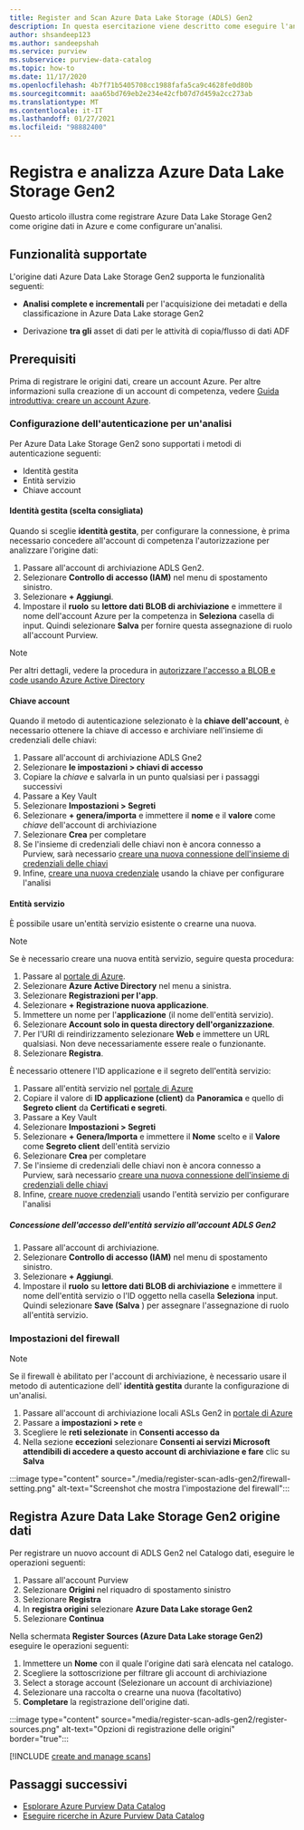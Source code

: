 ```yaml
---
title: Register and Scan Azure Data Lake Storage (ADLS) Gen2
description: In questa esercitazione viene descritto come eseguire l'analisi Azure Data Lake Storage Gen2.
author: shsandeep123
ms.author: sandeepshah
ms.service: purview
ms.subservice: purview-data-catalog
ms.topic: how-to
ms.date: 11/17/2020
ms.openlocfilehash: 4b7f71b5405708cc1988fafa5ca9c4628fe0d80b
ms.sourcegitcommit: aaa65bd769eb2e234e42cfb07d7d459a2cc273ab
ms.translationtype: MT
ms.contentlocale: it-IT
ms.lasthandoff: 01/27/2021
ms.locfileid: "98882400"
---
```

# <a name="register-and-scan-azure-data-lake-storage-gen2"></a>Registra e analizza Azure Data Lake Storage Gen2

Questo articolo illustra come registrare Azure Data Lake Storage Gen2 come origine dati in Azure e come configurare un'analisi.

## <a name="supported-capabilities"></a>Funzionalità supportate

L'origine dati Azure Data Lake Storage Gen2 supporta le funzionalità seguenti:

- **Analisi complete e incrementali** per l'acquisizione dei metadati e della classificazione in Azure Data Lake storage Gen2

- Derivazione **tra gli** asset di dati per le attività di copia/flusso di dati ADF

## <a name="prerequisites"></a>Prerequisiti

Prima di registrare le origini dati, creare un account Azure. Per altre informazioni sulla creazione di un account di competenza, vedere [Guida introduttiva: creare un account Azure](create-catalog-portal.md).

### <a name="setting-up-authentication-for-a-scan"></a>Configurazione dell'autenticazione per un'analisi

Per Azure Data Lake Storage Gen2 sono supportati i metodi di autenticazione seguenti:

- Identità gestita
- Entità servizio
- Chiave account

#### <a name="managed-identity-recommended"></a>Identità gestita (scelta consigliata)

Quando si sceglie **identità gestita**, per configurare la connessione, è prima necessario concedere all'account di competenza l'autorizzazione per analizzare l'origine dati:

1. Passare all'account di archiviazione ADLS Gen2.
1. Selezionare **Controllo di accesso (IAM)** nel menu di spostamento sinistro. 
1. Selezionare **+ Aggiungi**.
1. Impostare il **ruolo** su **lettore dati BLOB di archiviazione** e immettere il nome dell'account Azure per la competenza in **Seleziona** casella di input. Quindi selezionare **Salva** per fornire questa assegnazione di ruolo all'account Purview.

> [!Note]
> Per altri dettagli, vedere la procedura in [autorizzare l'accesso a BLOB e code usando Azure Active Directory](../storage/common/storage-auth-aad.md)

#### <a name="account-key"></a>Chiave account

Quando il metodo di autenticazione selezionato è la **chiave dell'account**, è necessario ottenere la chiave di accesso e archiviare nell'insieme di credenziali delle chiavi:

1. Passare all'account di archiviazione ADLS Gne2
1. Selezionare **le impostazioni > chiavi di accesso**
1. Copiare la *chiave* e salvarla in un punto qualsiasi per i passaggi successivi
1. Passare a Key Vault
1. Selezionare **Impostazioni > Segreti**
1. Selezionare **+ genera/importa** e immettere il **nome** e il **valore** come *chiave* dell'account di archiviazione
1. Selezionare **Crea** per completare
1. Se l'insieme di credenziali delle chiavi non è ancora connesso a Purview, sarà necessario [creare una nuova connessione dell'insieme di credenziali delle chiavi](manage-credentials.md#create-azure-key-vaults-connections-in-your-azure-purview-account)
1. Infine, [creare una nuova credenziale](manage-credentials.md#create-a-new-credential) usando la chiave per configurare l'analisi

#### <a name="service-principal"></a>Entità servizio

È possibile usare un'entità servizio esistente o crearne una nuova. 

> [!Note]
> Se è necessario creare una nuova entità servizio, seguire questa procedura:
> 1. Passare al [portale di Azure](https://portal.azure.com).
> 1. Selezionare **Azure Active Directory** nel menu a sinistra.
> 1. Selezionare **Registrazioni per l'app**.
> 1. Selezionare **+ Registrazione nuova applicazione**.
> 1. Immettere un nome per l'**applicazione** (il nome dell'entità servizio).
> 1. Selezionare **Account solo in questa directory dell'organizzazione**.
> 1. Per l'URI di reindirizzamento selezionare **Web** e immettere un URL qualsiasi. Non deve necessariamente essere reale o funzionante.
> 1. Selezionare **Registra**.

È necessario ottenere l'ID applicazione e il segreto dell'entità servizio:

1. Passare all'entità servizio nel [portale di Azure](https://portal.azure.com)
1. Copiare il valore di **ID applicazione (client)** da **Panoramica** e quello di **Segreto client** da **Certificati e segreti**.
1. Passare a Key Vault
1. Selezionare **Impostazioni > Segreti**
1. Selezionare **+ Genera/Importa** e immettere il **Nome** scelto e il **Valore** come **Segreto client** dell'entità servizio
1. Selezionare **Crea** per completare
1. Se l'insieme di credenziali delle chiavi non è ancora connesso a Purview, sarà necessario [creare una nuova connessione dell'insieme di credenziali delle chiavi](manage-credentials.md#create-azure-key-vaults-connections-in-your-azure-purview-account)
1. Infine, [creare nuove credenziali](manage-credentials.md#create-a-new-credential) usando l'entità servizio per configurare l'analisi

##### <a name="granting-the-service-principal-access-to-your-adls-gen2-account"></a>Concessione dell'accesso dell'entità servizio all'account ADLS Gen2

1. Passare all'account di archiviazione.
1. Selezionare **Controllo di accesso (IAM)** nel menu di spostamento sinistro. 
1. Selezionare **+ Aggiungi**.
1. Impostare il **ruolo** su **lettore dati BLOB di archiviazione** e immettere il nome dell'entità servizio o l'ID oggetto nella casella **Seleziona** input. Quindi selezionare **Save (Salva** ) per assegnare l'assegnazione di ruolo all'entità servizio.
### <a name="firewall-settings"></a>Impostazioni del firewall

> [!NOTE]
> Se il firewall è abilitato per l'account di archiviazione, è necessario usare il metodo di autenticazione dell' **identità gestita** durante la configurazione di un'analisi.

1. Passare all'account di archiviazione locali ASLs Gen2 in [portale di Azure](https://portal.azure.com)
1. Passare a **impostazioni > rete** e
1. Scegliere le **reti selezionate** in **Consenti accesso da**
1. Nella sezione **eccezioni** selezionare **Consenti ai servizi Microsoft attendibili di accedere a questo account di archiviazione e fare** clic su **Salva**

:::image type="content" source="./media/register-scan-adls-gen2/firewall-setting.png" alt-text="Screenshot che mostra l'impostazione del firewall":::

## <a name="register-azure-data-lake-storage-gen2-data-source"></a>Registra Azure Data Lake Storage Gen2 origine dati

Per registrare un nuovo account di ADLS Gen2 nel Catalogo dati, eseguire le operazioni seguenti:

1. Passare all'account Purview
2. Selezionare **Origini** nel riquadro di spostamento sinistro
3. Selezionare **Registra**
4. In **registra origini** selezionare **Azure Data Lake storage Gen2**
5. Selezionare **Continua**

Nella schermata **Register Sources (Azure Data Lake storage Gen2)** eseguire le operazioni seguenti:

1. Immettere un **Nome** con il quale l'origine dati sarà elencata nel catalogo.
2. Scegliere la sottoscrizione per filtrare gli account di archiviazione
3. Select a storage account (Selezionare un account di archiviazione)
4. Selezionare una raccolta o crearne una nuova (facoltativo)
5. **Completare** la registrazione dell'origine dati.

:::image type="content" source="media/register-scan-adls-gen2/register-sources.png" alt-text="Opzioni di registrazione delle origini" border="true":::

[!INCLUDE [create and manage scans](includes/manage-scans.md)]

## <a name="next-steps"></a>Passaggi successivi

- [Esplorare Azure Purview Data Catalog](how-to-browse-catalog.md)
- [Eseguire ricerche in Azure Purview Data Catalog](how-to-search-catalog.md)